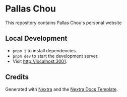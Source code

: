# Pallas Chou

This repository contains Pallas Chou's personal website

## Local Development

- `pnpm i` to install dependencies.
- `pnpm dev` to start the development server.
- Visit [http://localhost:3001](http://localhost:3001).

## Credits

Generated with [Nextra](https://nextra.site) and the
[Nextra Docs Template](https://github.com/shuding/nextra-docs-template/).
